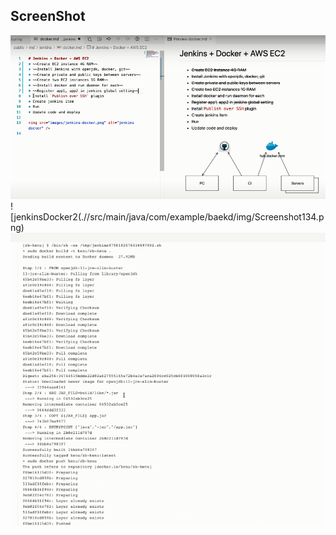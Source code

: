 ScreenShot <br>
----------------
![jenkinsDocker1](.//src/main/java/com/example/baekd/img/Screenshot132.png) <br>
![jenkinsDocker2(.//src/main/java/com/example/baekd/img/Screenshot134.png) <br>
![jenkinsDocker3](.//src/main/java/com/example/baekd/img/Screenshot135.png)
